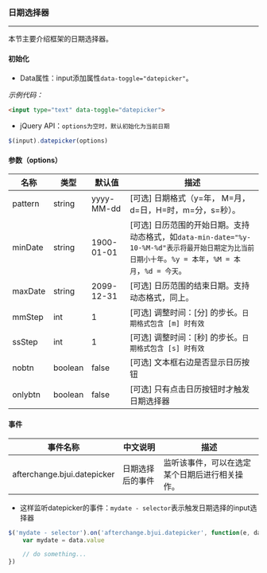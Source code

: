 ### 日期选择器
***
本节主要介绍框架的日期选择器。
#### 初始化
* Data属性：input添加属性`data-toggle="datepicker"`。

*示例代码：*

```html
<input type="text" data-toggle="datepicker">
```
* jQuery API：`options为空时，默认初始化为当前日期`

```javascript
$(input).datepicker(options)
```
#### 参数（options）

| 名称 | 类型 | 默认值 | 描述 |
| -- | -- | -- | -- |
| pattern | string | yyyy-MM-dd | [可选] 日期格式（y=年， M=月，d=日，H=时，m=分，s=秒）。 |
| minDate | string | 1900-01-01 | [可选] 日历范围的开始日期。支持动态格式，如`data-min-date="%y-10-%M-%d"表示将最开始日期定为比当前日期小十年`。`%y = 本年`，`%M = 本月`，`%d = 今天`。 |
| maxDate | string | 2099-12-31 | [可选] 日历范围的结束日期。支持动态格式，同上。 |
| mmStep | int | 1 | [可选] 调整时间：[分] 的步长。`日期格式包含 [m] 时有效` |
| ssStep | int | 1 | [可选] 调整时间：[秒] 的步长。`日期格式包含 [s] 时有效` |
| nobtn | boolean | false | [可选] 文本框右边是否显示日历按钮 |
| onlybtn | boolean | false | [可选] 只有点击日历按钮时才触发日期选择器 |
#### 事件

| 事件名称 | 中文说明 | 描述 |
| -- | -- | -- |
| afterchange.bjui.datepicker | 日期选择后的事件 | 监听该事件，可以在选定某个日期后进行相关操作。 |
* 这样监听datepicker的事件：`mydate - selector`表示触发日期选择的input选择器
```javascript
$('mydate - selector').on('afterchange.bjui.datepicker', function(e, data) {
    var mydate = data.value

    // do something...
})
```
